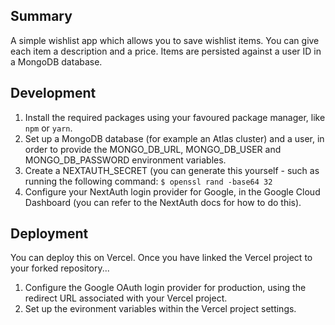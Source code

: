 ## Summary
A simple wishlist app which allows you to save wishlist items. You can give each item a description and a price.
Items are persisted against a user ID in a MongoDB database.

## Development
1. Install the required packages using your favoured package manager, like `npm` or `yarn`.
2. Set up a MongoDB database (for example an Atlas cluster) and a user, in order to provide the MONGO_DB_URL, MONGO_DB_USER and MONGO_DB_PASSWORD environment variables.
3. Create a NEXTAUTH_SECRET (you can generate this yourself - such as running the following command:
```$ openssl rand -base64 32```
4. Configure your NextAuth login provider for Google, in the Google Cloud Dashboard (you can refer to the NextAuth docs for how to do this).

## Deployment
You can deploy this on Vercel. Once you have linked the Vercel project to your forked repository...
1. Configure the Google OAuth login provider for production, using the redirect URL associated with your Vercel project.
2. Set up the evironment variables within the Vercel project settings.
